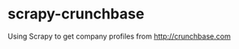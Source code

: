 scrapy-crunchbase
=================

Using Scrapy to get company profiles from http://crunchbase.com
